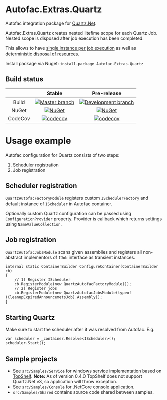 Autofac.Extras.Quartz
=====================

Autofac integration package for [Quartz.Net](http://www.quartz-scheduler.net/).

Autofac.Extras.Quartz creates nested litefime scope for each Quartz Job. 
Nested scope is disposed after job execution has been completed.

This allows to have [single instance per job execution](https://github.com/autofac/Autofac/wiki/Instance-Scope#per-lifetime-scope) 
as well as deterministic [disposal of resources](https://github.com/autofac/Autofac/wiki/Deterministic-Disposal).

Install package via Nuget: `install-package Autofac.Extras.Quartz`

## Build status

||Stable|Pre-release|
|:--:|:--:|:--:|
|Build|[![Master branch](https://ci.appveyor.com/api/projects/status/hi40qmgw69rgyot8/branch/master?svg=true)](https://ci.appveyor.com/project/shatl/autofac-extras-quartz/branch/master) | [![Development branch](https://ci.appveyor.com/api/projects/status/hi40qmgw69rgyot8?svg=true)](https://ci.appveyor.com/project/shatl/autofac-extras-quartz)
|NuGet|[![NuGet](https://img.shields.io/nuget/v/Autofac.Extras.Quartz.svg)](Release) | [![NuGet](https://img.shields.io/nuget/vpre/Autofac.Extras.Quartz.svg)](PreRelease)|
|CodeCov|[![codecov](https://codecov.io/gh/alphacloud/Autofac.Extras.Quartz/branch/master/graph/badge.svg)](https://codecov.io/gh/alphacloud/Autofac.Extras.Quartz) | [![codecov](https://codecov.io/gh/alphacloud/Autofac.Extras.Quartz/branch/develop/graph/badge.svg)](https://codecov.io/gh/alphacloud/Autofac.Extras.Quartz/branch/develop) |


# Usage example

Autofac configuration for Quartz consists of two steps:
1. Scheduler registration
2. Job registration

## Scheduler registration

`QuartzAutofacFactoryModule` registers custom `ISchedulerFactory` and default instance of `IScheduler` in Autofac container.

Optionally custom Quartz configuration can be passed using `ConfigurationProvider` property. Provider is callback which returns settings using `NameValueCollection`.

## Job registration
`QuartzAutofacJobsModule` scans given assemblies and registers all non-abstract implementors of `IJob` interface as transient instances.

```
internal static ContainerBuilder ConfigureContainer(ContainerBuilder cb)
{
	// 1) Register IScheduler
	cb.RegisterModule(new QuartzAutofacFactoryModule()); 
	// 2) Register jobs
	cb.RegisterModule(new QuartzAutofacJobsModule(typeof (CleanupExpiredAnnouncemetsJob).Assembly));
}
```

## Starting Quartz
Make sure to start the scheduler after it was resolved from Autofac. E.g.
```
var scheduler = _container.Resolve<IScheduler>();
scheduler.Start();
```

## Sample projects
* See ``src/Samples/Service`` for windows service implementation based on [TopShelf](https://github.com/Topshelf/Topshelf). **Note:** As of version 0.4.0 TopShelf does not support Quartz.Net v3, so application will throw exception.
* See ``src/Samples/Console`` for .NetCore console application.
* ``src/Samples/Shared`` contains source code shared between samples.

